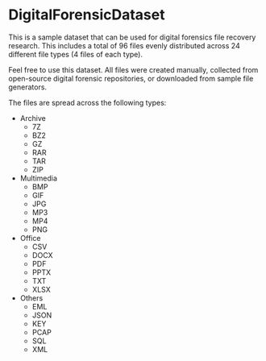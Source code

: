 # DigitalForensicDataset
This is a sample dataset that can be used for digital forensics file recovery research. This includes a total of 96 files evenly distributed across 24 different file types (4 files of each type).

Feel free to use this dataset. All files were created manually, collected from open-source digital forensic repositories, or downloaded from sample file generators.

The files are spread across the following types:
- Archive
  - 7Z
  - BZ2
  - GZ
  - RAR
  - TAR
  - ZIP
- Multimedia
  - BMP
  - GIF
  - JPG
  - MP3
  - MP4
  - PNG
- Office
  - CSV
  - DOCX
  - PDF
  - PPTX
  - TXT
  - XLSX
- Others
  - EML
  - JSON
  - KEY
  - PCAP
  - SQL
  - XML
  
